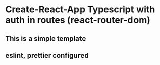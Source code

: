 # Create-React-App Typescript with auth in routes (react-router-dom)

## This is a simple template

## eslint, prettier configured
